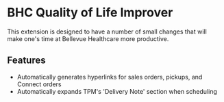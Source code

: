 # BHC Quality of Life Improver
This extension is designed to have a number of small changes that will make one's time at Bellevue Healthcare more productive.
## Features
- Automatically generates hyperlinks for sales orders, pickups, and Connect orders
- Automatically expands TPM's 'Delivery Note' section when scheduling
